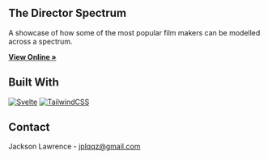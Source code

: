 <a name="readme-top"></a>

## The Director Spectrum
A showcase of how some of the most popular film makers can be modelled across a spectrum. 

<a href="https://thedirectorspectrum.vercel.app/"><strong>View Online »</strong></a>

## Built With
[![Svelte]][Svelte-url]
[![TailwindCSS]][TailwindCSS-url]

## Contact

Jackson Lawrence - jplqqz@gmail.com
<!-- MARKDOWN LINKS & IMAGES -->
[Svelte]: https://img.shields.io/badge/svelte-%23f1413d.svg?style=for-the-badge&logo=svelte&logoColor=white
[Svelte-url]: https://svelte.dev/
[TailwindCSS]: https://img.shields.io/badge/tailwindcss-%2338B2AC.svg?style=for-the-badge&logo=tailwind-css&logoColor=white
[TailwindCSS-url]: https://tailwindcss.com/
